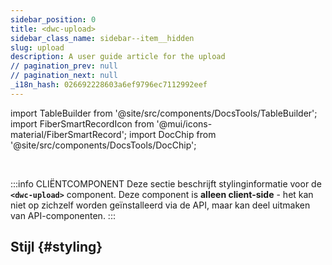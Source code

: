 ```yaml
---
sidebar_position: 0
title: <dwc-upload>
sidebar_class_name: sidebar--item__hidden
slug: upload
description: A user guide article for the upload
// pagination_prev: null
// pagination_next: null
_i18n_hash: 026692228603a6ef9796ec7112992eef
---
```

import TableBuilder from '@site/src/components/DocsTools/TableBuilder';
import FiberSmartRecordIcon from '@mui/icons-material/FiberSmartRecord';
import DocChip from '@site/src/components/DocsTools/DocChip';

<DocChip chip='shadow' />

<br />

:::info CLIËNTCOMPONENT
Deze sectie beschrijft stylinginformatie voor de **`<dwc-upload>`** component. Deze component is **alleen client-side** - het kan niet op zichzelf worden geïnstalleerd via de API, maar kan deel uitmaken van API-componenten.
:::

## Stijl {#styling}

<TableBuilder name="dwc-upload" clientComponent />
